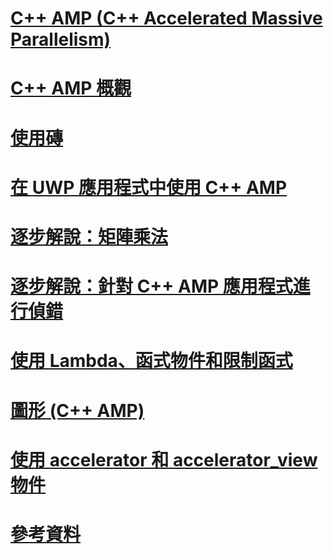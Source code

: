 # [C++ AMP (C++ Accelerated Massive Parallelism)](cpp-amp-cpp-accelerated-massive-parallelism.md)
# [C++ AMP 概觀](cpp-amp-overview.md)
# [使用磚](using-tiles.md)
# [在 UWP 應用程式中使用 C++ AMP](using-cpp-amp-in-windows-store-apps.md)
# [逐步解說：矩陣乘法](walkthrough-matrix-multiplication.md)
# [逐步解說：針對 C++ AMP 應用程式進行偵錯](walkthrough-debugging-a-cpp-amp-application.md)
# [使用 Lambda、函式物件和限制函式](using-lambdas-function-objects-and-restricted-functions.md)
# [圖形 (C++ AMP)](graphics-cpp-amp.md)
# [使用 accelerator 和 accelerator_view 物件](using-accelerator-and-accelerator-view-objects.md)
# [參考資料](reference/toc.md)